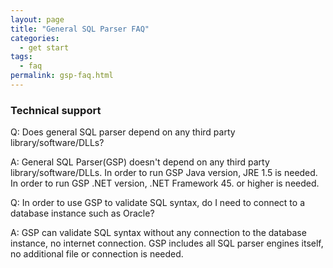 ```yaml
---
layout: page
title: "General SQL Parser FAQ"
categories:
  - get start
tags:
  - faq
permalink: gsp-faq.html
---
```


### Technical support

Q: Does general SQL parser depend on any third party library/software/DLLs?

A: General SQL Parser(GSP) doesn't depend on any third party library/software/DLLs.  In order to run GSP Java version, JRE 1.5 is needed. In order to run GSP .NET version, .NET Framework 45. or higher is needed.

Q: In order to use GSP to validate SQL syntax, do I need to connect to a database instance such as Oracle?

A: GSP can validate SQL syntax without any connection to the database instance, no internet connection. GSP includes all SQL parser engines itself, no additional file or connection is needed.